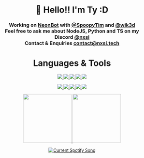 <h1 align="center">
    👋 Hello!! I'm Ty :D
</h1>
<h3 align="center">  
    Working on <a href="https://neonbot.xyz/">NeonBot</a> with <a href="https://github.com/spoopytim">@SpoopyTim</a> and <a href="https://github.com/wik3d">@wik3d</a><br>
    Feel free to ask me about NodeJS, Python and TS on my Discord <a href="https://discordapp.com/users/852851914005544960">@nxsi</a><br>
    Contact & Enquiries <a href="mailto:contact@nxsi.tech?subject=Hello">contact@nxsi.tech</a>
</h3>
<h1 align="center">
    Languages & Tools
</h1>
<p align="center">
  <a href="https://www.mongodb.com/">
    <img src="https://img.shields.io/badge/MongoDB-4EA94B?style=for-the-badge&logo=mongodb&logoColor=e5e8cd&color=161b22" />
  </a>
  <a href="https://www.mysql.com/">
    <img src="https://img.shields.io/badge/MySQL-00000F?style=for-the-badge&logo=mysql&logoColor=e5e8cd&color=161b22" />
  </a>
  <a href="https://www.javascript.com/">
    <img src="https://img.shields.io/badge/JavaScript-F7DF1E?style=for-the-badge&logo=JavaScript&logoColor=e5e8cd&color=161b22" />
  </a>
  <a href="https://nodejs.org/en">
    <img src="https://img.shields.io/badge/Node.js-43853D?style=for-the-badge&logo=node.js&logoColor=e5e8cd&color=161b22" />
  </a>
  <a href="https://www.typescriptlang.org/">
    <img src="https://img.shields.io/badge/TypeScript-007ACC?style=for-the-badge&logo=typescript&logoColor=e5e8cd&color=161b22" />
  </a>
</p>

<p align="center">
  <a href="https://www.python.org/">
    <img src="https://img.shields.io/badge/Python-14354C?style=for-the-badge&logo=python&logoColor=e5e8cd&color=161b22" />
  </a>
  <a href="https://www.npmjs.com/">
    <img src="https://img.shields.io/badge/npm-CB3837?style=for-the-badge&logo=npm&logoColor=e5e8cd&color=161b22" />
  </a>
  <a href="https://open.spotify.com/user/31valee2hqbku52zwjzqbqnfuq2q?si=aaddc9fdc4074cfc" >
    <img src="https://img.shields.io/badge/Spotify-1ED760?&style=for-the-badge&logo=spotify&logoColor=e5e8cd&color=161b22" />
  </a>
  <a href="https://www.last.fm/user/nxsii">
    <img src="https://img.shields.io/badge/last.fm-D51007?style=for-the-badge&logo=last.fm&logoColor=e5e8cd&color=161b22" />
  </a>
  <a href="https://code.visualstudio.com/">
    <img src="https://img.shields.io/badge/Visual_Studio_Code-0078D4?style=for-the-badge&logo=visual%20studio%20code&logoColor=e5e8cd&color=161b22" />
  </a>
</p>

<p align="center">
  <a href="https://readme-stats-eta-steel.vercel.app/api/top-langs/?username=n-xsi&layout=compact&bg_color=161b22&text_color=ffffff&title_color=e5e8cd">
    <img height=160 src="https://readme-stats-eta-steel.vercel.app/api/top-langs/?username=n-xsi&layout=compact&bg_color=161b22&border_color=161b22&text_color=ffffff&title_color=e5e8cd&border_radius=0" />
  </a>
  <a href="https://readme-stats-eta-steel.vercel.app/api?username=n-xsi&layout=compact&bg_color=161b22&text_color=ffffff&title_color=e5e8cd&rank_icon=github">
    <img height=160 src="https://readme-stats-eta-steel.vercel.app/api?username=n-xsi&layout=compact&bg_color=161b22&border_color=161b22&text_color=ffffff&title_color=e5e8cd&rank_icon=github&border_radius=0&hide=stars" />
  </a>
</p>

<P align="center">
    <a href="https://github.com/tthn0/Spotify-Readme">
        <img src="https://spotify-readme-snowy-eight.vercel.app/api?theme=dark" alt="Current Spotify Song">
    </a>
</P>
